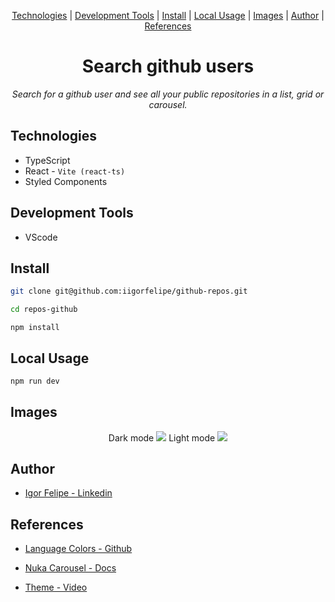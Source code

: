 <div align="center">

[Technologies](#technologies) | [Development Tools](#development-tools) | [Install](#install) | [Local Usage](#local-usage) | [Images](#images) | [Author](#author) | [References](#references)

</div>

<h1 align="center">Search github users</h1>

<p align="center">
  <i>
    Search for a github user and see all your public repositories in a list, grid or carousel.
  </i>
</p>

## Technologies

- TypeScript
- React - `Vite (react-ts)`
- Styled Components

## Development Tools

- VScode

## Install

```bash
git clone git@github.com:iigorfelipe/github-repos.git
```

```bash
cd repos-github
```

```
npm install
```

## Local Usage

```bash
npm run dev
```

## Images

<div align="center">
Dark mode
  <img src="https://user-images.githubusercontent.com/87145566/193666126-d7065774-7244-4471-a4a7-c89f8165a309.png" />
  Light mode
  <img src="https://user-images.githubusercontent.com/87145566/193666189-6a967e1d-e2f0-48c3-a636-c907ff713b53.png" />
</div>

## Author

- [Igor Felipe - Linkedin](https://www.linkedin.com/in/iigor-felipe/)

## References

- [Language Colors - Github](https://gist.github.com/robertpeteuil/bb2dc86f3b3e25d203664d61410bfa30)

- [Nuka Carousel - Docs](https://www.npmjs.com/package/nuka-carousel)

- [Theme - Video](https://www.youtube.com/watch?v=ngVU74daJ8Y)